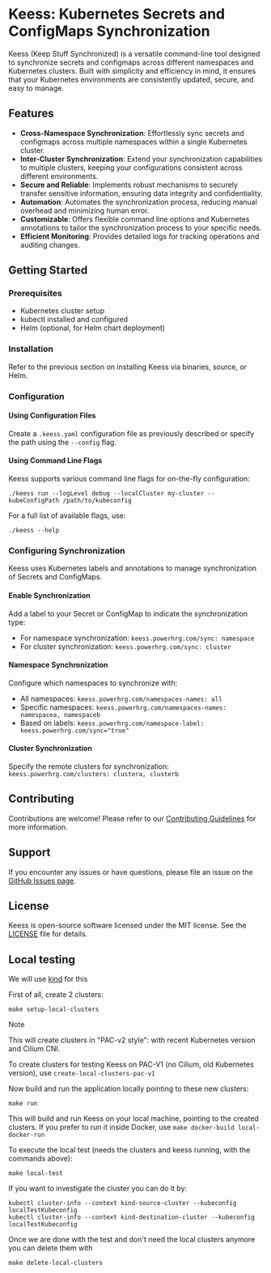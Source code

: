 
# Keess: Kubernetes Secrets and ConfigMaps Synchronization

Keess (Keep Stuff Synchronized) is a versatile command-line tool designed to synchronize secrets and configmaps across different namespaces and Kubernetes clusters. Built with simplicity and efficiency in mind, it ensures that your Kubernetes environments are consistently updated, secure, and easy to manage.

## Features

- **Cross-Namespace Synchronization**: Effortlessly sync secrets and configmaps across multiple namespaces within a single Kubernetes cluster.
- **Inter-Cluster Synchronization**: Extend your synchronization capabilities to multiple clusters, keeping your configurations consistent across different environments.
- **Secure and Reliable**: Implements robust mechanisms to securely transfer sensitive information, ensuring data integrity and confidentiality.
- **Automation**: Automates the synchronization process, reducing manual overhead and minimizing human error.
- **Customizable**: Offers flexible command line options and Kubernetes annotations to tailor the synchronization process to your specific needs.
- **Efficient Monitoring**: Provides detailed logs for tracking operations and auditing changes.

## Getting Started

### Prerequisites

- Kubernetes cluster setup
- kubectl installed and configured
- Helm (optional, for Helm chart deployment)

### Installation

Refer to the previous section on installing Keess via binaries, source, or Helm.

### Configuration

#### Using Configuration Files

Create a `.keess.yaml` configuration file as previously described or specify the path using the `--config` flag.

#### Using Command Line Flags

Keess supports various command line flags for on-the-fly configuration:

```shell
./keess run --logLevel debug --localCluster my-cluster --kubeConfigPath /path/to/kubeconfig
```

For a full list of available flags, use:

```shell
./keess --help
```

### Configuring Synchronization

Keess uses Kubernetes labels and annotations to manage synchronization of Secrets and ConfigMaps.

#### Enable Synchronization

Add a label to your Secret or ConfigMap to indicate the synchronization type:

- For namespace synchronization: `keess.powerhrg.com/sync: namespace`
- For cluster synchronization: `keess.powerhrg.com/sync: cluster`

#### Namespace Synchronization

Configure which namespaces to synchronize with:

- All namespaces: `keess.powerhrg.com/namespaces-names: all`
- Specific namespaces: `keess.powerhrg.com/namespaces-names: namespacea, namespaceb`
- Based on labels: `keess.powerhrg.com/namespace-label: keess.powerhrg.com/sync="true"`

#### Cluster Synchronization

Specify the remote clusters for synchronization: `keess.powerhrg.com/clusters: clustera, clusterb`

## Contributing

Contributions are welcome! Please refer to our [Contributing Guidelines](CONTRIBUTING.md) for more information.

## Support

If you encounter any issues or have questions, please file an issue on the [GitHub Issues page](https://github.com/your-repo/keess/issues).

## License

Keess is open-source software licensed under the MIT license. See the [LICENSE](LICENSE) file for details.

## Local testing

We will use [kind](https://kind.sigs.k8s.io/) for this

First of all, create 2 clusters:

```shell
make setup-local-clusters
```

> [!NOTE]
> This will create clusters in "PAC-v2 style": with recent Kubernetes version and Cilium CNI.
>
> To create clusters for testing Keess on PAC-V1 (no Cilium, old Kubernetes version), use `create-local-clusters-pac-v1`

Now build and run the application locally pointing to these new clusters:

```shell
make run
```

This will build and run Keess on your local machine, pointing to the created clusters. If you prefer to run it inside Docker, use `make docker-build local-docker-run`

To execute the local test (needs the clusters and keess running, with the commands above):

```shell
make local-test
```

If you want to investigate the cluster you can do it by:

```shell
kubectl cluster-info --context kind-source-cluster --kubeconfig localTestKubeconfig
kubectl cluster-info --context kind-destination-cluster --kubeconfig localTestKubeconfig
```

Once we are done with the test and don't need the local clusters anymore you can delete them with

```shell
make delete-local-clusters
```
